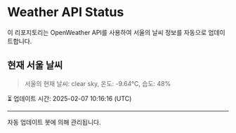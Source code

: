 
# Weather API Status

이 리포지토리는 OpenWeather API를 사용하여 서울의 날씨 정보를 자동으로 업데이트합니다.

## 현재 서울 날씨
> 서울의 현재 날씨: clear sky, 온도: -9.64°C, 습도: 48%

⏳ 업데이트 시간: 2025-02-07 10:16:16 (UTC)

---
자동 업데이트 봇에 의해 관리됩니다.
